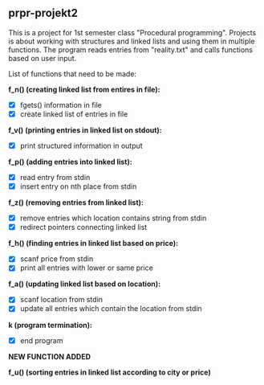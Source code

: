 ## prpr-projekt2

This is a project for 1st semester class "Procedural programming". Projects is about working with structures and linked lists and using them in multiple functions. The program reads entries from "reality.txt" and calls functions based on user input.

List of functions that need to be made:

**f_n() (creating linked list from entires in file):**
 - [x] fgets() information in file
 - [x] create linked list of entries in file
 
**f_v() (printing entries in linked list on stdout):**
 - [x] print structured information in output
 
**f_p() (adding entries into linked list):**
 - [x] read entry from stdin
 - [x] insert entry on nth place from stdin
 
**f_z() (removing entries from linked list):**
 - [x] remove entries which location contains string from stdin
 - [x] redirect pointers connecting linked list
  
**f_h() (finding entries in linked list based on price):**
 - [x] scanf price from stdin
 - [x] print all entries with lower or same price

**f_a() (updating linked list based on location):**
 - [x] scanf location from stdin
 - [x] update all entries which contain the location from stdin
 
**k (program termination):**
 - [x] end program

**NEW FUNCTION ADDED**

**f_u() (sorting entries in linked list according to city or price)**
